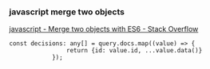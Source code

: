 ###  javascript merge two objects


[javascript - Merge two objects with ES6 - Stack Overflow](https://stackoverflow.com/questions/39121695/merge-two-objects-with-es6 "javascript - Merge two objects with ES6 - Stack Overflow")


 

```
const decisions: any[] = query.docs.map((value) => {
                return {id: value.id, ...value.data()}
            });
```
